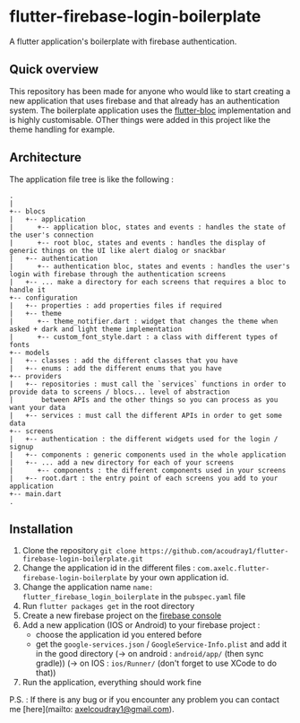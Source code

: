 # flutter-firebase-login-boilerplate
A flutter application's boilerplate with firebase authentication.

## Quick overview
This repository has been made for anyone who would like to start creating a new application that uses firebase and that already has an authentication system.
The boilerplate application uses the [flutter-bloc](https://bloclibrary.dev/#/) implementation and is highly customisable. OTher things were added in this project like the theme handling for example. 

## Architecture
The application file tree is like the following :
```
.
|
+-- blocs
|   +-- application
|      +-- application bloc, states and events : handles the state of the user's connection
|      +-- root bloc, states and events : handles the display of generic things on the UI like alert dialog or snackbar
|   +-- authentication
|      +-- authentication bloc, states and events : handles the user's login with firebase through the authentication screens
|   +-- ... make a directory for each screens that requires a bloc to handle it
+-- configuration
|   +-- properties : add properties files if required
|   +-- theme
|      +-- theme_notifier.dart : widget that changes the theme when asked + dark and light theme implementation
|      +-- custom_font_style.dart : a class with different types of fonts
+-- models
|   +-- classes : add the different classes that you have
|   +-- enums : add the different enums that you have
+-- providers
|   +-- repositories : must call the `services` functions in order to provide data to screens / blocs... level of abstraction
|       between APIs and the other things so you can process as you want your data
|   +-- services : must call the different APIs in order to get some data
+-- screens
|   +-- authentication : the different widgets used for the login / signup
|   +-- components : generic components used in the whole application
|   +-- ... add a new directory for each of your screens
|      +-- components : the different components used in your screens
|   +-- root.dart : the entry point of each screens you add to your application
+-- main.dart
.
```

## Installation
1. Clone the repository `git clone https://github.com/acoudray1/flutter-firebase-login-boilerplate.git`
2. Change the application id in the different files : `com.axelc.flutter-firebase-login-boilerplate` by your own application id.
3. Change the application name `name: flutter_firebase_login_boilerplate` in the `pubspec.yaml` file
4. Run `flutter packages get` in the root directory
5. Create a new firebase project on the [firebase console](https://console.firebase.google.com/)
6. Add a new application (IOS or Android) to your firebase project :
      * choose the application id you entered before
      * get the `google-services.json` / `GoogleService-Info.plist` and add it in the good directory
            (-> on android : `android/app/` (then sync gradle))
            (-> on IOS : `ios/Runner/` (don't forget to use XCode to do that))
7. Run the application, everything should work fine

P.S. : If there is any bug or if you encounter any problem you can contact me [here](mailto: axelcoudray1@gmail.com).
      
